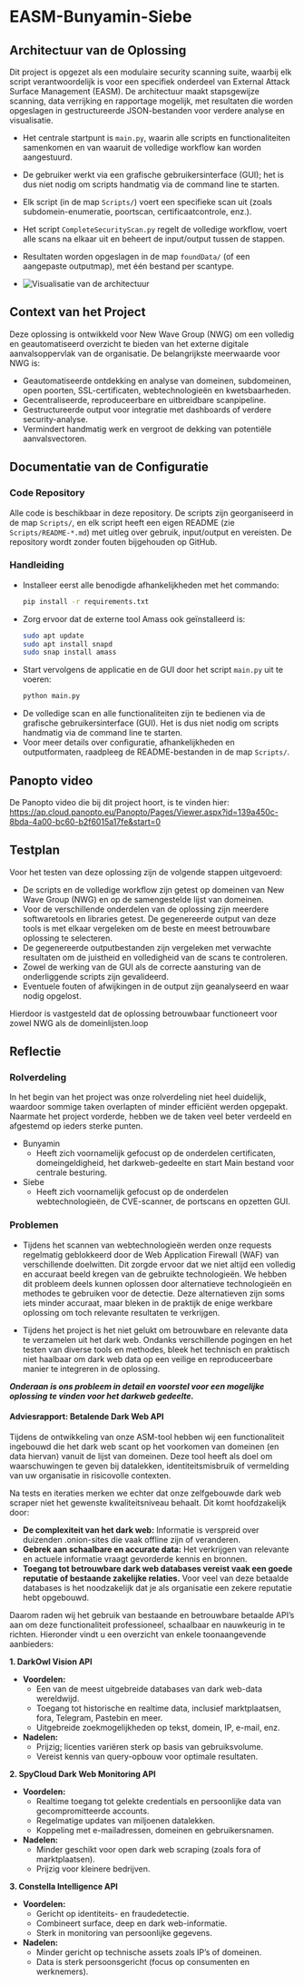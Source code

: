 # EASM-Bunyamin-Siebe

## Architectuur van de Oplossing
Dit project is opgezet als een modulaire security scanning suite, waarbij elk script verantwoordelijk is voor een specifiek onderdeel van External Attack Surface Management (EASM). De architectuur maakt stapsgewijze scanning, data verrijking en rapportage mogelijk, met resultaten die worden opgeslagen in gestructureerde JSON-bestanden voor verdere analyse en visualisatie.

- Het centrale startpunt is `main.py`, waarin alle scripts en functionaliteiten samenkomen en van waaruit de volledige workflow kan worden aangestuurd.
- De gebruiker werkt via een grafische gebruikersinterface (GUI); het is dus niet nodig om scripts handmatig via de command line te starten.
- Elk script (in de map `Scripts/`) voert een specifieke scan uit (zoals subdomein-enumeratie, poortscan, certificaatcontrole, enz.).
- Het script `CompleteSecurityScan.py` regelt de volledige workflow, voert alle scans na elkaar uit en beheert de input/output tussen de stappen.
- Resultaten worden opgeslagen in de map `foundData/` (of een aangepaste outputmap), met één bestand per scantype.

- ![Visualisatie van de architectuur]()

## Context van het Project
Deze oplossing is ontwikkeld voor New Wave Group (NWG) om een volledig en geautomatiseerd overzicht te bieden van het externe digitale aanvalsoppervlak van de organisatie. De belangrijkste meerwaarde voor NWG is:

- Geautomatiseerde ontdekking en analyse van domeinen, subdomeinen, open poorten, SSL-certificaten, webtechnologieën en kwetsbaarheden.
- Gecentraliseerde, reproduceerbare en uitbreidbare scanpipeline.
- Gestructureerde output voor integratie met dashboards of verdere security-analyse.
- Vermindert handmatig werk en vergroot de dekking van potentiële aanvalsvectoren.

## Documentatie van de Configuratie

### Code Repository
Alle code is beschikbaar in deze repository. De scripts zijn georganiseerd in de map `Scripts/`, en elk script heeft een eigen README (zie `Scripts/README-*.md`) met uitleg over gebruik, input/output en vereisten. De repository wordt zonder fouten bijgehouden op GitHub.

### Handleiding
- Installeer eerst alle benodigde afhankelijkheden met het commando:
  ```bash
  pip install -r requirements.txt
  ```
- Zorg ervoor dat de externe tool Amass ook geïnstalleerd is:
  ```bash
  sudo apt update
  sudo apt install snapd
  sudo snap install amass
  ```
- Start vervolgens de applicatie en de GUI door het script `main.py` uit te voeren:
  ```bash
  python main.py
  ```
- De volledige scan en alle functionaliteiten zijn te bedienen via de grafische gebruikersinterface (GUI). Het is dus niet nodig om scripts handmatig via de command line te starten.
- Voor meer details over configuratie, afhankelijkheden en outputformaten, raadpleeg de README-bestanden in de map `Scripts/`.

## Panopto video
De Panopto video die bij dit project hoort, is te vinden hier: https://ap.cloud.panopto.eu/Panopto/Pages/Viewer.aspx?id=139a450c-8bda-4a00-bc60-b2f6015a17fe&start=0

## Testplan
Voor het testen van deze oplossing zijn de volgende stappen uitgevoerd:

- De scripts en de volledige workflow zijn getest op domeinen van New Wave Group (NWG) en op de samengestelde lijst van domeinen.
- Voor de verschillende onderdelen van de oplossing zijn meerdere softwaretools en libraries getest. De gegenereerde output van deze tools is met elkaar vergeleken om de beste en meest betrouwbare oplossing te selecteren.
- De gegenereerde outputbestanden zijn vergeleken met verwachte resultaten om de juistheid en volledigheid van de scans te controleren.
- Zowel de werking van de GUI als de correcte aansturing van de onderliggende scripts zijn gevalideerd.
- Eventuele fouten of afwijkingen in de output zijn geanalyseerd en waar nodig opgelost.

Hierdoor is vastgesteld dat de oplossing betrouwbaar functioneert voor zowel NWG als de domeinlijsten.loop

## Reflectie

### Rolverdeling
In het begin van het project was onze rolverdeling niet heel duidelijk, waardoor sommige taken overlapten of minder efficiënt werden opgepakt. Naarmate het project vorderde, hebben we de taken veel beter verdeeld en afgestemd op ieders sterke punten.

- Bunyamin
    - Heeft zich voornamelijk gefocust op de onderdelen certificaten, domeingeldigheid, het darkweb-gedeelte en start Main bestand voor centrale besturing.
- Siebe
    - Heeft zich voornamelijk gefocust op de onderdelen webtechnologieën, de CVE-scanner, de portscans en opzetten GUI.

### Problemen

- Tijdens het scannen van webtechnologieën werden onze requests regelmatig geblokkeerd door de Web Application Firewall (WAF) van verschillende doelwitten. Dit zorgde ervoor dat we niet altijd een volledig en accuraat beeld kregen van de gebruikte technologieën. We hebben dit probleem deels kunnen oplossen door alternatieve technologieën en methodes te gebruiken voor de detectie. Deze alternatieven zijn soms iets minder accuraat, maar bleken in de praktijk de enige werkbare oplossing om toch relevante resultaten te verkrijgen.

- Tijdens het project is het niet gelukt om betrouwbare en relevante data te verzamelen uit het dark web. Ondanks verschillende pogingen en het testen van diverse tools en methodes, bleek het technisch en praktisch niet haalbaar om dark web data op een veilige en reproduceerbare manier te integreren in de oplossing. 

***Onderaan is ons probleem in detail en voorstel voor een mogelijke oplossing te vinden voor het darkweb gedeelte.***

#### Adviesrapport: Betalende Dark Web API

Tijdens de ontwikkeling van onze ASM-tool hebben wij een functionaliteit ingebouwd die het dark web scant op het voorkomen van domeinen (en data hiervan) vanuit de lijst van domeinen. Deze tool heeft als doel om waarschuwingen te geven bij datalekken, identiteitsmisbruik of vermelding van uw organisatie in risicovolle contexten.

Na tests en iteraties merken we echter dat onze zelfgebouwde dark web scraper niet het gewenste kwaliteitsniveau behaalt. Dit komt hoofdzakelijk door:
- **De complexiteit van het dark web:** Informatie is verspreid over duizenden .onion-sites die vaak offline zijn of veranderen.
- **Gebrek aan schaalbare en accurate data:** Het verkrijgen van relevante en actuele informatie vraagt gevorderde kennis en bronnen.
- **Toegang tot betrouwbare dark web databases vereist vaak een goede reputatie of bestaande zakelijke relaties.** Voor veel van deze betaalde databases is het noodzakelijk dat je als organisatie een zekere reputatie hebt opgebouwd.

Daarom raden wij het gebruik van bestaande en betrouwbare betaalde API’s aan om deze functionaliteit professioneel, schaalbaar en nauwkeurig in te richten. Hieronder vindt u een overzicht van enkele toonaangevende aanbieders:

**1. DarkOwl Vision API**
- **Voordelen:**
  - Een van de meest uitgebreide databases van dark web-data wereldwijd.
  - Toegang tot historische en realtime data, inclusief marktplaatsen, fora, Telegram, Pastebin en meer.
  - Uitgebreide zoekmogelijkheden op tekst, domein, IP, e-mail, enz.
- **Nadelen:**
  - Prijzig; licenties variëren sterk op basis van gebruiksvolume.
  - Vereist kennis van query-opbouw voor optimale resultaten.

**2. SpyCloud Dark Web Monitoring API**
- **Voordelen:**
  - Realtime toegang tot gelekte credentials en persoonlijke data van gecompromitteerde accounts.
  - Regelmatige updates van miljoenen datalekken.
  - Koppeling met e-mailadressen, domeinen en gebruikersnamen.
- **Nadelen:**
  - Minder geschikt voor open dark web scraping (zoals fora of marktplaatsen).
  - Prijzig voor kleinere bedrijven.

**3. Constella Intelligence API**
- **Voordelen:**
  - Gericht op identiteits- en fraudedetectie.
  - Combineert surface, deep en dark web-informatie.
  - Sterk in monitoring van persoonlijke gegevens.
- **Nadelen:**
  - Minder gericht op technische assets zoals IP’s of domeinen.
  - Data is sterk persoonsgericht (focus op consumenten en werknemers).